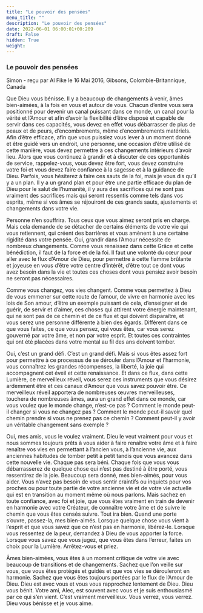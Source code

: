 ```yaml
---
title: "Le pouvoir des pensées"
menu_title: ""
description: "Le pouvoir des pensées"
date: 2022-06-01 06:00:01+00:209
draft: False
hidden: True
weight:
---
```

### Le pouvoir des pensées

Simon - reçu par Al Fike le 16 Mai 2016, Gibsons, Colombie-Britannique, Canada

Que Dieu vous bénisse. Il y a beaucoup de changements à venir, âmes bien-aimées, à la fois en vous et autour de vous. Chacun d’entre vous sera positionné pour devenir un canal puissant dans ce monde, un canal pour la vérité et l’Amour et afin d’avoir la flexibilité d’être disposé et capable de servir dans ces capacités, vous devez en effet vous débarrasser de plus de peaux et de peurs, d’encombrements, même d’encombrements matériels. Afin d’être efficace, afin que vous puissiez vous lever à un moment donné et être guidé vers un endroit, une personne, une occasion d’être utilisé de cette manière, vous devez permettre à ces changements intérieurs d’avoir lieu. Alors que vous continuez à grandir et à discuter de ces opportunités de service, rappelez-vous, vous devez être fort, vous devez construire votre foi et vous devez faire confiance à la sagesse et à la guidance de Dieu. Parfois, vous hésiterez à faire ces sauts de la foi, mais je vous dis qu’il y a un plan. Il y a un grand plan et pour être une partie efficace du plan de Dieu pour le salut de l’humanité, il y aura des sacrifices qui ne sont pas vraiment des sacrifices mais qui seront ressentis comme tels dans vos esprits, même si vos âmes se réjouiront de ces grands sauts, ajustements et changements dans votre vie.

Personne n’en souffrira. Tous ceux que vous aimez seront pris en charge. Mais cela demande de se détacher de certains éléments de votre vie qui vous retiennent, qui créent des barrières et vous amènent à une certaine rigidité dans votre pensée. Oui, grandir dans l’Amour nécessite de nombreux changements. Comme vous renaissez dans cette Grâce et cette bénédiction, il faut de la force et de la foi. Il faut une volonté du cœur pour aller avec le flux d’Amour de Dieu, pour permettre à cette flamme brûlante et joyeuse en vous d’être votre centre d’intérêt, d’être tout ce dont vous avez besoin dans la vie et toutes ces choses dont vous pensiez avoir besoin ne seront pas nécessaires.

Comme vous changez, vos vies changent. Comme vous permettez à Dieu de vous emmener sur cette route de l’amour, de vivre en harmonie avec les lois de Son amour, d’être un exemple puissant de cela, d’enseigner et de guérir, de servir et d’aimer, ces choses qui attirent votre énergie maintenant, qui ne sont pas de ce chemin et de ce flux et qui doivent disparaître, et vous serez une personne différente à bien des égards. Différent dans ce que vous faites, ce que vous pensez, qui vous êtes, car vous serez gouverné par votre âme, et non par votre esprit. Et toutes ces contraintes qui ont été placées dans votre mental au fil des ans doivent tomber.

Oui, c’est un grand défi. C’est un grand défi. Mais si vous êtes assez fort pour permettre à ce processus de se dérouler dans l’Amour et l’harmonie, vous connaîtrez les grandes récompenses, la liberté, la joie qui accompagnent cet éveil et cette renaissance. Et dans ce flux, dans cette Lumière, ce merveilleux réveil, vous serez ces instruments que vous désirez ardemment être et ces canaux d’Amour que vous savez pouvoir être. Ce merveilleux réveil apportera de nombreuses œuvres merveilleuses, touchera de nombreuses âmes, aura un grand effet dans ce monde, car vous voulez que le monde change, n’est-ce pas ? Comment le monde peut-il changer si vous ne changez pas ? Comment le monde peut-il savoir quel chemin prendre si vous ne prenez pas ce chemin ? Comment peut-il y avoir un véritable changement sans exemple ?

Oui, mes amis, vous le voulez vraiment. Dieu le veut vraiment pour vous et nous sommes toujours prêts à vous aider à faire renaître votre âme et à faire renaître vos vies en permettant à l’ancien vous, à l’ancienne vie, aux anciennes habitudes de tomber petit à petit tandis que vous avancez dans cette nouvelle vie. Chaque pas sera béni. Chaque fois que vous vous débarrasserez de quelque chose qui n’est pas destiné à être porté, vous ressentirez de la joie. Beaucoup sera donné, mes bien-aimés, pour vous aider. Vous n’avez pas besoin de vous sentir craintifs ou inquiets pour vos proches ou pour toute partie de votre ancienne vie et de votre vie actuelle qui est en transition au moment même où nous parlons. Mais sachez en toute confiance, avec foi et joie, que vous êtes vraiment en train de devenir en harmonie avec votre Créateur, de connaître votre âme et de suivre le chemin que vous êtes censés suivre. Tout ira bien. Quand une porte s’ouvre, passez-la, mes bien-aimés. Lorsque quelque chose vous vient à l’esprit et que vous savez que ce n’est pas en harmonie, libérez-le. Lorsque vous ressentez de la peur, demandez à Dieu de vous apporter la force. Lorsque vous savez que vous jugez, que vous êtes dans l’erreur, faites un choix pour la Lumière. Arrêtez-vous et priez.

Âmes bien-aimées, vous êtes à un moment critique de votre vie avec beaucoup de transitions et de changements. Sachez que l’on veille sur vous, que vous êtes protégés et guidés et que vos vies se dérouleront en harmonie. Sachez que vous êtes toujours portées par le flux de l’Amour de Dieu. Dieu est avec vous et vous vous rapprochez lentement de Dieu. Dieu vous bénit. Votre ami, Alec, est souvent avec vous et je suis enthousiasmé par ce qui s’en vient. C’est vraiment merveilleux. Vous verrez, vous verrez. Dieu vous bénisse et je vous aime.



